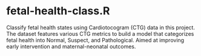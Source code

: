 # fetal-health-class.R
Classify fetal health states using Cardiotocogram (CTG) data in this project. The dataset features various CTG metrics to build a model that categorizes fetal health into Normal, Suspect, and Pathological. Aimed at improving early intervention and maternal-neonatal outcomes.
